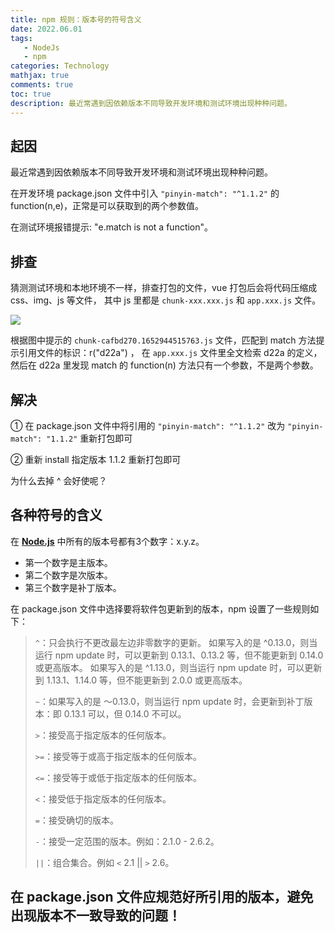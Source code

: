 ```yaml
---
title: npm 规则：版本号的符号含义
date: 2022.06.01
tags: 
   - NodeJs
   - npm
categories: Technology   
mathjax: true 
comments: true
toc: true
description: 最近常遇到因依赖版本不同导致开发环境和测试环境出现种种问题。
---
```



## 起因
最近常遇到因依赖版本不同导致开发环境和测试环境出现种种问题。

在开发环境 package.json 文件中引入 `"pinyin-match": "^1.1.2"` 的 function(n,e)，正常是可以获取到的两个参数值。

在测试环境报错提示: "e.match is not a function"。

## 排查
猜测测试环境和本地环境不一样，排查打包的文件，vue 打包后会将代码压缩成 css、img、js 等文件， 其中 js 里都是 `chunk-xxx.xxx.js` 和 `app.xxx.js` 文件。

![](https://wyiyi.github.io/amber/contents/node/chunk-js.png)

根据图中提示的 `chunk-cafbd270.1652944515763.js` 文件，匹配到 match 方法提示引用文件的标识：r("d22a") ，
在 `app.xxx.js` 文件里全文检索 d22a 的定义，然后在 d22a 里发现 match 的 function(n) 方法只有一个参数，不是两个参数。

## 解决
① 在 package.json 文件中将引用的 `"pinyin-match": "^1.1.2"` 改为 `"pinyin-match": "1.1.2"` 重新打包即可

② 重新 install 指定版本 1.1.2 重新打包即可

为什么去掉 ^ 会好使呢？

## 各种符号的含义
在 **[Node.js](http://nodejs.cn/learn/semantic-versioning-using-npm)** 中所有的版本号都有3个数字：x.y.z。
- 第一个数字是主版本。
- 第二个数字是次版本。
- 第三个数字是补丁版本。

在 package.json 文件中选择要将软件包更新到的版本，npm 设置了一些规则如下：

>`^`：只会执行不更改最左边非零数字的更新。 如果写入的是 ^0.13.0，则当运行 npm update 时，可以更新到 0.13.1、0.13.2 等，但不能更新到 0.14.0 或更高版本。 如果写入的是 ^1.13.0，则当运行 npm update 时，可以更新到 1.13.1、1.14.0 等，但不能更新到 2.0.0 或更高版本。
>
>`~`：如果写入的是 〜0.13.0，则当运行 npm update 时，会更新到补丁版本：即 0.13.1 可以，但 0.14.0 不可以。
>
>`>`：接受高于指定版本的任何版本。
>
>`>=`：接受等于或高于指定版本的任何版本。
>
>`<=`：接受等于或低于指定版本的任何版本。
>
>`<`：接受低于指定版本的任何版本。
>
>`=`：接受确切的版本。
>
>`-`：接受一定范围的版本。例如：2.1.0 - 2.6.2。
>
>`||`：组合集合。例如 `<` 2.1 || `>` 2.6。

## 在 package.json 文件应规范好所引用的版本，避免出现版本不一致导致的问题！
